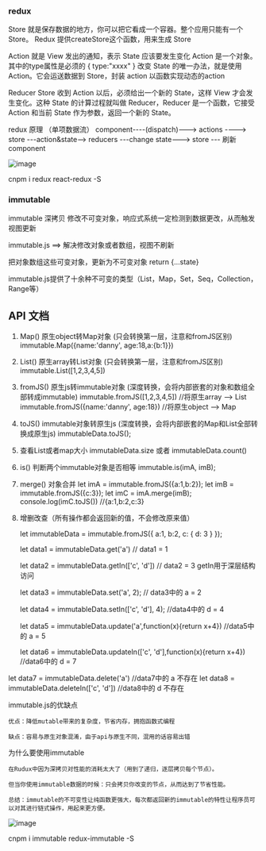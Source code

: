 ### redux
Store 
就是保存数据的地方，你可以把它看成一个容器。整个应用只能有一个 Store。 Redux 提供createStore这个函数，用来生成 Store

Action 
就是 View 发出的通知，表示 State 应该要发生变化 Action 是一个对象。其中的type属性是必须的 { type:"xxxx" }
改变 State 的唯一办法，就是使用 Action。它会运送数据到 Store，封装 action 以函数实现动态的action

Reducer
Store 收到 Action 以后，必须给出一个新的 State，这样 View 才会发生变化。这种 State 的计算过程就叫做 Reducer，Reducer 是一个函数，它接受 Action 和当前 State 作为参数，返回一个新的 State。

redux 原理 （单项数据流）
component----(dispatch)---> actions ----> store ---action&state--> reducers ---change state---> store --- 刷新 component

![image](http://www.ruanyifeng.com/blogimg/asset/2016/bg2016091802.jpg)

cnpm i redux react-redux -S


### immutable
immutable 深拷贝 修改不可变对象，响应式系统一定检测到数据更改，从而触发视图更新

immutable.js ==> 解决修改对象或者数组，视图不刷新

把对象数组这些可变对象，更新为不可变对象 return {...state}

immutable.js提供了十余种不可变的类型（List，Map，Set，Seq，Collection，Range等）

## API 文档
1. Map() 原生object转Map对象 (只会转换第一层，注意和fromJS区别) immutable.Map({name:'danny', age:18,a:{b:1}})

2. List() 原生array转List对象 (只会转换第一层，注意和fromJS区别) immutable.List([1,2,3,4,5])

3. fromJS() 原生js转immutable对象 (深度转换，会将内部嵌套的对象和数组全部转成immutable) immutable.fromJS([1,2,3,4,5]) //将原生array --> List immutable.fromJS({name:'danny', age:18}) //将原生object --> Map

4. toJS() immutable对象转原生js (深度转换，会将内部嵌套的Map和List全部转换成原生js) immutableData.toJS();

5. 查看List或者map大小
    immutableData.size 或者 immutableData.count()

6. is() 判断两个immutable对象是否相等 immutable.is(imA, imB);

7. merge() 对象合并 
    let imA = immutable.fromJS({a:1,b:2});
    let imB = immutable.fromJS({c:3});
    let imC = imA.merge(imB);
    console.log(imC.toJS()) //{a:1,b:2,c:3}

8. 增删改查（所有操作都会返回新的值，不会修改原来值）

    let immutableData = immutable.fromJS({ a:1, b:2, c: { d: 3 } });
    
    let data1 = immutableData.get('a') // data1 = 1
    
    let data2 = immutableData.getIn(['c', 'd']) // data2 = 3 getIn用于深层结构访问 
    
    let data3 = immutableData.set('a', 2); // data3中的 a = 2 
    
    let data4 = immutableData.setIn(['c', 'd'], 4); //data4中的 d = 4 
    
    let data5 = immutableData.update('a',function(x){return x+4}) //data5中的 a = 5
    
    let data6 = immutableData.updateIn(['c', 'd'],function(x){return x+4}) //data6中的 d = 7 
    
let data7 = immutableData.delete('a') //data7中的 a 不存在 
let data8 = immutableData.deleteIn(['c', 'd']) //data8中的 d 不存在

immutable.js的优缺点

    优点：降低mutable带来的复杂度，节省内存，拥抱函数式编程
    
    缺点：容易与原生对象混淆，由于api与原生不同，混用的话容易出错
    
为什么要使用immutable

    在Rudux中因为深拷贝对性能的消耗太大了（用到了递归，逐层拷贝每个节点）。
    
    但当你使用immutable数据的时候：只会拷贝你改变的节点，从而达到了节省性能。
    
    总结：immutable的不可变性让纯函数更强大，每次都返回新的immutable的特性让程序员可以对其进行链式操作，用起来更方便。

![image](https://img-blog.csdnimg.cn/img_convert/6fdae931cf4aec5140614f0b99b05c85.gif)

cnpm i immutable redux-immutable -S
